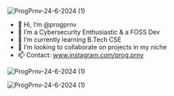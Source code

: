 
![ProgPrnv-24-6-2024 (1)](https://github.com/progprnv/progprnv/assets/145828371/40f43cc9-99e8-42e1-b83f-c9fdf2ff44ce)

- 👋 Hi, I’m @progprnv
- 👀 I’m a Cybersecurity Enthusiastic & a FOSS Dev
- 🌱 I’m currently learning B.Tech CSE
- 💞️ I’m looking to collaborate on projects in my niche
- 📫 Contact: www.instagram.com/prog.prnv



![ProgPrnv-24-6-2024 (1)](https://github-readme-stats.vercel.app/api/top-langs/?username=progprnv&layout=compact&theme=)

![ProgPrnv-24-6-2024 (1)](https://github-readme-streak-stats.herokuapp.com/?user=progprnv&theme)


<!---
progprnv/progprnv is a ✨ special ✨ repository because its `README.md` (this file) appears on your GitHub profile.
You can click the Preview link to take a look at your changes.
--->
